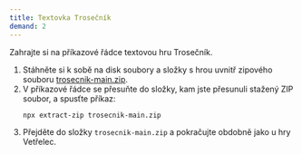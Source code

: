 ```yaml
---
title: Textovka Trosečník
demand: 2
---
```


Zahrajte si na příkazové řádce textovou hru Trosečník.

1. Stáhněte si k sobě na disk soubory a složky s hrou uvnitř zipového souboru [trosecnik-main.zip](https://github.com/Czechitas-podklady-WEB/trosecnik/archive/refs/heads/main.zip).
1. V příkazové řádce se přesuňte do složky, kam jste přesunuli stažený ZIP soubor, a spusťte příkaz:
   ```sh
   npx extract-zip trosecnik-main.zip
   ```
1. Přejděte do složky `trosecnik-main.zip` a pokračujte obdobně jako u hry Vetřelec.
